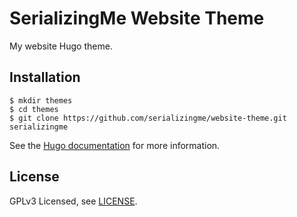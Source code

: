# SerializingMe Website Theme

My website Hugo theme.

## Installation

```
$ mkdir themes
$ cd themes
$ git clone https://github.com/serializingme/website-theme.git serializingme
```

See the [Hugo documentation](http://gohugo.io/themes/installing/) for more information.

## License

GPLv3 Licensed, see [LICENSE](https://github.com/serializingme/website-theme/blob/master/LICENSE).
